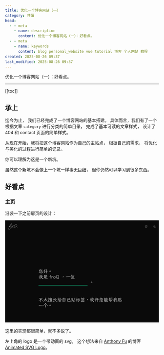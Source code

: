 ```yaml
---
title: 优化一个博客网站（一）
category: 共讀
head:
  - - meta
    - name: description
      content: 优化一个博客网站（一）：好看点。
  - - meta
    - name: keywords
      content: blog personal_website vue tutorial 博客 个人网站 教程
created: 2025-08-26 09:37
last_modified: 2025-08-26 09:37
---
```


优化一个博客网站（一）：好看点。

---

[[toc]]

<script setup lang="ts">
import SvgFroqLogo from '@theme/components/SvgFroqLogo.vue'
</script>

## 承上

迄今为止，
我们已经完成了一个博客网站的基本搭建。
具体而言，我们有了一个根据文章 `category` 进行分类的简单目录，
完成了基本可读的文章样式，
设计了 404 和 contact 页面的简单样式。

从现在开始，我将把这个博客网站作为自己的主站点，
根据自己的需求，
将优化与美化的过程进行简单的记录。

你可以理解为这是一个新坑。

虽然这个新坑不会像上一个坑一样事无巨细，
但你仍然可以学习到很多东西。

## 好看点

### 主页

沿袭一下之前扉页的设计：

![扉页](optimize_the_blog_site_1_assets/ATTCH_20250827144925.png)

这里的实现都很简单，就不多说了。

左上角的 logo 是一个带动画的 svg，
这个想法来自 [Anthony Fu](https://antfu.me/) 的博客
[Animated SVG Logo](https://antfu.me/posts/animated-svg-logo)。

<SvgFroqLogo :animated="true" un-w-full un-h-50 un-m-2/>
